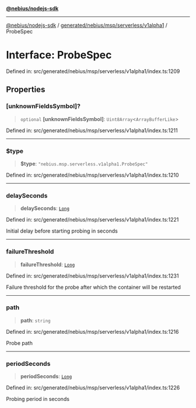 [**@nebius/nodejs-sdk**](../../../../../../README.md)

***

[@nebius/nodejs-sdk](../../../../../../README.md) / [generated/nebius/msp/serverless/v1alpha1](../README.md) / ProbeSpec

# Interface: ProbeSpec

Defined in: src/generated/nebius/msp/serverless/v1alpha1/index.ts:1209

## Properties

### \[unknownFieldsSymbol\]?

> `optional` **\[unknownFieldsSymbol\]**: `Uint8Array`\<`ArrayBufferLike`\>

Defined in: src/generated/nebius/msp/serverless/v1alpha1/index.ts:1211

***

### $type

> **$type**: `"nebius.msp.serverless.v1alpha1.ProbeSpec"`

Defined in: src/generated/nebius/msp/serverless/v1alpha1/index.ts:1210

***

### delaySeconds

> **delaySeconds**: [`Long`](../../../../../../runtime/protos/core/classes/Long.md)

Defined in: src/generated/nebius/msp/serverless/v1alpha1/index.ts:1221

Initial delay before starting probing in seconds

***

### failureThreshold

> **failureThreshold**: [`Long`](../../../../../../runtime/protos/core/classes/Long.md)

Defined in: src/generated/nebius/msp/serverless/v1alpha1/index.ts:1231

Failure threshold for the probe after which the container will be restarted

***

### path

> **path**: `string`

Defined in: src/generated/nebius/msp/serverless/v1alpha1/index.ts:1216

Probe path

***

### periodSeconds

> **periodSeconds**: [`Long`](../../../../../../runtime/protos/core/classes/Long.md)

Defined in: src/generated/nebius/msp/serverless/v1alpha1/index.ts:1226

Probing period in seconds
